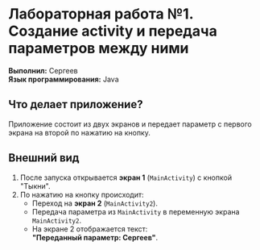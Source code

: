 # Лабораторная работа №1. Создание activity и передача параметров между ними

**Выполнил:** Сергеев  
**Язык программирования:** Java

## Что делает приложение?
Приложение состоит из двух экранов и передает параметр с первого экрана на второй по нажатию на кнопку.

## Внешний вид

1. После запуска открывается **экран 1** (`MainActivity`) с кнопкой "Тыкни".
2. По нажатию на кнопку происходит:
   - Переход на **экран 2** (`MainActivity2`).
   - Передача параметра из `MainActivity` в переменную экрана `MainActivity2`.
   - На экране 2 отображается текст:  
     **"Переданный параметр: Сергеев"**.
